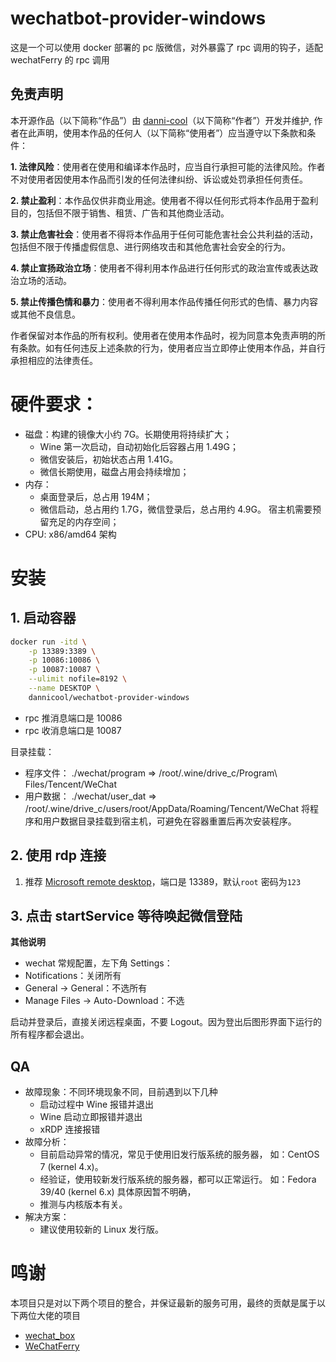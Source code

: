 # wechatbot-provider-windows

这是一个可以使用 docker 部署的 pc 版微信，对外暴露了 rpc 调用的钩子，适配 wechatFerry 的 rpc 调用

## 免责声明

本开源作品（以下简称“作品”）由 [danni-cool](https://github.com/danni-cool)（以下简称“作者”）开发并维护, 作者在此声明，使用本作品的任何人（以下简称“使用者”）应当遵守以下条款和条件：

**1. 法律风险**：使用者在使用和编译本作品时，应当自行承担可能的法律风险。作者不对使用者因使用本作品而引发的任何法律纠纷、诉讼或处罚承担任何责任。

**2. 禁止盈利**：本作品仅供非商业用途。使用者不得以任何形式将本作品用于盈利目的，包括但不限于销售、租赁、广告和其他商业活动。

**3. 禁止危害社会**：使用者不得将本作品用于任何可能危害社会公共利益的活动，包括但不限于传播虚假信息、进行网络攻击和其他危害社会安全的行为。

**4. 禁止宣扬政治立场**：使用者不得利用本作品进行任何形式的政治宣传或表达政治立场的活动。

**5. 禁止传播色情和暴力**：使用者不得利用本作品传播任何形式的色情、暴力内容或其他不良信息。

作者保留对本作品的所有权利。使用者在使用本作品时，视为同意本免责声明的所有条款。如有任何违反上述条款的行为，使用者应当立即停止使用本作品，并自行承担相应的法律责任。

# 硬件要求：

- 磁盘：构建的镜像大小约 7G。长期使用将持续扩大；
  - Wine 第一次启动，自动初始化后容器占用 1.49G；
  - 微信安装后，初始状态占用 1.41G。
  - 微信长期使用，磁盘占用会持续增加；
- 内存：
  - 桌面登录后，总占用 194M；
  - 微信启动，总占用约 1.7G，微信登录后，总占用约 4.9G。 宿主机需要预留充足的内存空间；
- CPU: x86/amd64 架构

# 安装

## 1. 启动容器

```bash
docker run -itd \
    -p 13389:3389 \
    -p 10086:10086 \
    -p 10087:10087 \
    --ulimit nofile=8192 \
    --name DESKTOP \
    dannicool/wechatbot-provider-windows
```

- rpc 推消息端口是 10086
- rpc 收消息端口是 10087

目录挂载：
- 程序文件： ./wechat/program => /root/.wine/drive_c/Program\ Files/Tencent/WeChat
- 用户数据： ./wechat/user_dat => /root/.wine/drive_c/users/root/AppData/Roaming/Tencent/WeChat
将程序和用户数据目录挂载到宿主机，可避免在容器重置后再次安装程序。

## 2. 使用 rdp 连接

1. 推荐 [Microsoft remote desktop](https://apps.microsoft.com/detail/9wzdncrfj3ps?hl=en-US&gl=US)，端口是 13389，默认`root` 密码为`123`

## 3. 点击 startService 等待唤起微信登陆


**其他说明**

- wechat 常规配置，左下角 Settings：
- Notifications：关闭所有
- General -> General：不选所有
- Manage Files -> Auto-Download：不选

启动并登录后，直接关闭远程桌面，不要 Logout。因为登出后图形界面下运行的所有程序都会退出。

## QA

- 故障现象：不同环境现象不同，目前遇到以下几种
  - 启动过程中 Wine 报错并退出
  - Wine 启动立即报错并退出
  - xRDP 连接报错
- 故障分析：
  - 目前启动异常的情况，常见于使用旧发行版系统的服务器， 如：CentOS 7 (kernel 4.x)。
  - 经验证，使用较新发行版系统的服务器，都可以正常运行。 如：Fedora 39/40 (kernel 6.x) 具体原因暂不明确，
  - 推测与内核版本有关。
- 解决方案：
  - 建议使用较新的 Linux 发行版。


# 鸣谢

本项目只是对以下两个项目的整合，并保证最新的服务可用，最终的贡献是属于以下两位大佬的项目

- [wechat_box](https://github.com/Saroth/docker_wechat)
- [WeChatFerry](https://github.com/lich0821/WeChatFerry)
